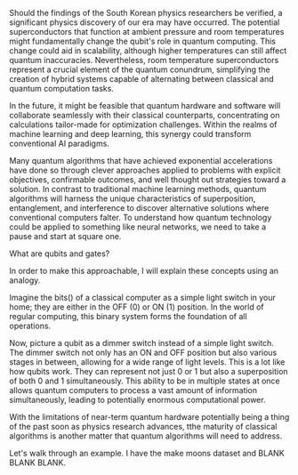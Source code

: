 Should the findings of the South Korean physics researchers be verified, a significant physics discovery of our era may have occurred. The potential superconductors that function at ambient pressure and room temperatures might fundamentally change the qubit's role in quantum computing. This change could aid in scalability, although higher temperatures can still affect quantum inaccuracies. Nevertheless, room temperature superconductors represent a crucial element of the quantum conundrum, simplifying the creation of hybrid systems capable of alternating between classical and quantum computation tasks.

In the future, it might be feasible that quantum hardware and software will collaborate seamlessly with their classical counterparts, concentrating on calculations tailor-made for optimization challenges. Within the realms of machine learning and deep learning, this synergy could transform conventional AI paradigms.

Many quantum algorithms that have achieved exponential accelerations have done so through clever approaches applied to problems with explicit objectives, confirmable outcomes, and well thought out strategies toward a solution. In contrast to traditional machine learning methods, quantum algorithms will harness the unique characteristics of superposition, entanglement, and interference to discover alternative solutions where conventional computers falter. To understand how quantum technology could be applied to something like neural networks, we need to take a pause and start at square one.


What are qubits and gates?

In order to make this approachable, I will explain these concepts using an analogy.

Imagine the bits() of a classical computer as a simple light switch in your home; they are either in the OFF (0) or ON (1) position. In the world of regular computing, this binary system forms the foundation of all operations.

Now, picture a qubit as a dimmer switch instead of a simple light switch. The dimmer switch not only has an ON and OFF position but also various stages in between, allowing for a wide range of light levels. This is a lot like how qubits work. They can represent not just 0 or 1 but also a superposition of both 0 and 1 simultaneously. This ability to be in multiple states at once allows quantum computers to process a vast amount of information simultaneously, leading to potentially enormous computational power.





With the limitations of near-term quantum hardware potentially being a thing of the past soon as physics research advances, tthe maturity of classical algorithms is another matter that quantum algorithms will need to address. 

Let's walk through an example. I have the make moons dataset and BLANK BLANK BLANK.




